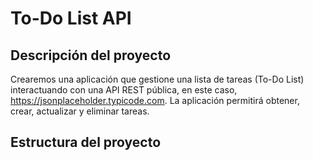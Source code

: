 # To-Do List API

## Descripción del proyecto

Crearemos una aplicación que gestione una lista de tareas (To-Do List) interactuando con una API REST pública, en este caso, https://jsonplaceholder.typicode.com. La aplicación permitirá obtener, crear, actualizar y eliminar tareas.

## Estructura del proyecto 